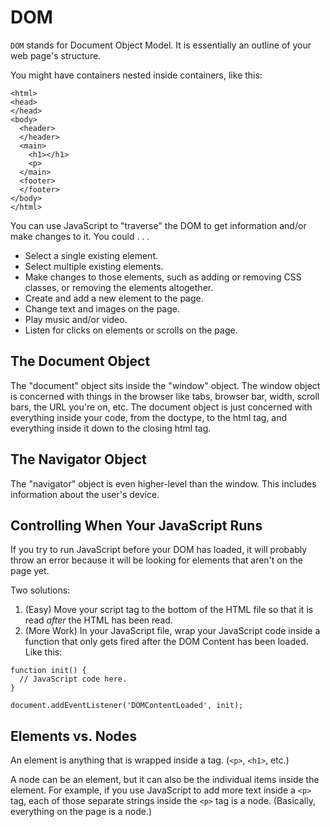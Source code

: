 # DOM

`DOM` stands for Document Object Model.  It is essentially an outline of your web page's structure.

You might have containers nested inside containers, like this:

```
<html>
<head>
</head>
<body>
  <header>
  </header>
  <main>
    <h1></h1>
    <p>
  </main>
  <footer>
  </footer>
</body>
</html>
```

You can use JavaScript to "traverse" the DOM to get information and/or make changes to it.  You could . . .

- Select a single existing element.
- Select multiple existing elements.
- Make changes to those elements, such as adding or removing CSS classes, or removing the elements altogether.
- Create and add a new element to the page.
- Change text and images on the page.
- Play music and/or video.
- Listen for clicks on elements or scrolls on the page.


## The Document Object

The "document" object sits inside the "window" object.  The window object is concerned with things in the browser like tabs, browser bar, width, scroll bars, the URL you're on, etc.  The document object is just concerned with everything inside your code, from the doctype, to the html tag, and everything inside it down to the closing html tag.


## The Navigator Object

The "navigator" object is even higher-level than the window.  This includes information about the user's device.


## Controlling When Your JavaScript Runs

If you try to run JavaScript before your DOM has loaded, it will probably throw an error because it will be looking for elements that aren't on the page yet.

Two solutions:

1. (Easy) Move your script tag to the bottom of the HTML file so that it is read *after* the HTML has been read.
2. (More Work) In your JavaScript file, wrap your JavaScript code inside a function that only gets fired after the DOM Content has been loaded.  Like this:

```
function init() {
  // JavaScript code here.
}

document.addEventListener('DOMContentLoaded', init);
```


## Elements vs. Nodes

An element is anything that is wrapped inside a tag.  (`<p>`, `<h1>`, etc.)

A node can be an element, but it can also be the individual items inside the element.  For example, if you use JavaScript to add more text inside a `<p>` tag, each of those separate strings inside the `<p>` tag is a node.  (Basically, everything on the page is a node.)